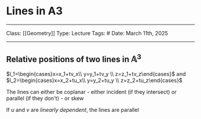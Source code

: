 # Lines in A3
___
Class: [[Geometry]]
Type: Lecture
Tags: # 
Date: March 11th, 2025
___

## Relative positions of two lines in $\mathbb{A}^3$

$l_1=\begin{cases}x=x_1+tv_x\\ y=y_1+tv_y \\ z=z_1+tv_z\end{cases}$ and  $l_2=\begin{cases}x=x_2+tu_x\\ y=y_2+tu_y \\ z=z_2+tu_z\end{cases}$

The lines can either be coplanar - either incident (if they intersect) or parallel (if they don't) - or skew

If $u$ and $v$ are *linearly dependent*, the lines are parallel 

